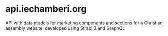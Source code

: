 # api.iechamberi.org

API with data models for marketing components and sections for a Christian assembly website, developed using Strapi 3 and GraphQL
